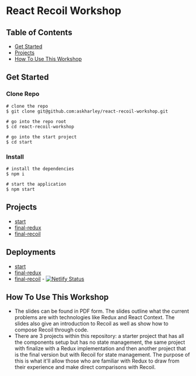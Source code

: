 # React Recoil Workshop

## Table of Contents
* [Get Started](#get-started)
* [Projects](#projects)
* [How To Use This Workshop](#how-to-use-this-workshop)

## Get Started

### Clone Repo
```
# clone the repo
$ git clone git@github.com:askharley/react-recoil-workshop.git

# go into the repo root
$ cd react-recoil-workshop

# go into the start project
$ cd start
```

### Install
```
# install the dependencies
$ npm i

# start the application
$ npm start
```

## Projects

* [start](https://github.com/askharley/react-recoil-workshop/tree/main/start)
* [final-redux](https://github.com/askharley/react-recoil-workshop/tree/main/final-redux)
* [final-recoil](https://github.com/askharley/react-recoil-workshop/tree/main/final-recoil)

## Deployments

* [start]()
* [final-redux]()
* [final-recoil](https://react-recoil-workshop-final-recoil.netlify.app/) - [![Netlify Status](https://api.netlify.com/api/v1/badges/71a180da-fc6f-414d-8cb8-201cb7d9e161/deploy-status)](https://app.netlify.com/sites/react-recoil-workshop-final-recoil/deploys)


## How To Use This Workshop
- The slides can be found in PDF form. The slides outline what the current problems are with technologies like Redux and React Context. The slides also give an introduction to Recoil as well as show how to compose Recoil through code.
- There are 3 projects within this repository: a starter project that has all the components setup but has no state management, the same project with finalize with a Redux implementation and then another project that is the final version but with Recoil for state management. The purpose of this is what it'll allow those who are familiar with Redux to draw from their experience and make direct comparisons with Recoil.
